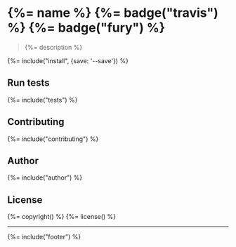 # {%= name %} {%= badge("travis") %} {%= badge("fury") %}

> {%= description %}

{%= include("install", {save: '--save'}) %}

## Run tests
{%= include("tests") %}

## Contributing
{%= include("contributing") %}

## Author
{%= include("author") %}

## License
{%= copyright() %}
{%= license() %}

***

{%= include("footer") %}

